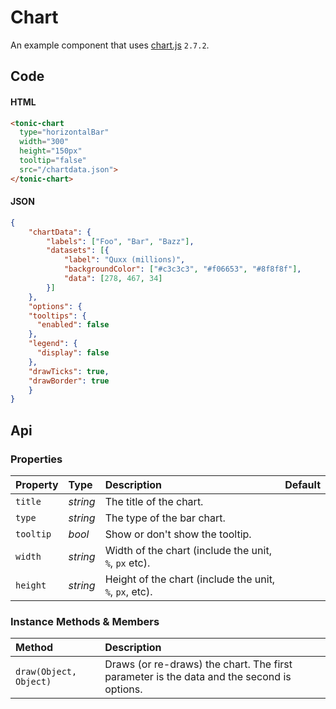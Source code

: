 # Chart
An example component that uses [chart.js][0] `2.7.2`.

<tonic-chart
  type="horizontalBar"
  width="300px"
  height="150px"
  tooltip="false"
  src="/chartdata.json">
</tonic-chart>

## Code

#### HTML

```html
<tonic-chart
  type="horizontalBar"
  width="300"
  height="150px"
  tooltip="false"
  src="/chartdata.json">
</tonic-chart>
```

#### JSON

```json
{
	"chartData": {
		"labels": ["Foo", "Bar", "Bazz"],
		"datasets": [{
			"label": "Quxx (millions)",
			"backgroundColor": ["#c3c3c3", "#f06653", "#8f8f8f"],
			"data": [278, 467, 34]
		}]
	},
	"options": {
    "tooltips": {
      "enabled": false
    },
    "legend": {
      "display": false
    },
    "drawTicks": true,
    "drawBorder": true
	}
}
```

## Api

### Properties

| Property | Type | Description | Default |
| :--- | :--- | :--- | :--- |
| `title` | *string* | The title of the chart. | |
| `type` | *string* | The type of the bar chart. | |
| `tooltip` | *bool* | Show or don't show the tooltip. | |
| `width` | *string* | Width of the chart (include the unit, `%`, `px` etc). | |
| `height` | *string* | Height of the chart (include the unit, `%`, `px`, etc). | |

### Instance Methods & Members

| Method | Description |
| :--- | :--- |
| `draw(Object, Object)` | Draws (or re-draws) the chart. The first parameter is the data and the second is options. |

[0]:https://www.chartjs.org/
